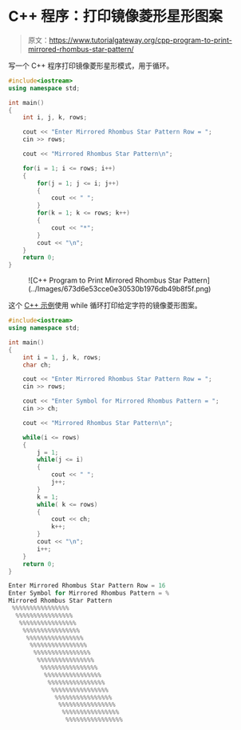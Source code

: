 # C++ 程序：打印镜像菱形星形图案

> 原文：<https://www.tutorialgateway.org/cpp-program-to-print-mirrored-rhombus-star-pattern/>

写一个 C++ 程序打印镜像菱形星形模式，用于循环。

```cpp
#include<iostream>
using namespace std;

int main()
{
	int i, j, k, rows;

    cout << "Enter Mirrored Rhombus Star Pattern Row = ";
    cin >> rows;

    cout << "Mirrored Rhombus Star Pattern\n"; 

    for(i = 1; i <= rows; i++)
    {
    	for(j = 1; j <= i; j++)
		{
            cout << " ";
        }
        for(k = 1; k <= rows; k++)
        {
            cout << "*";
        }
        cout << "\n";
    }		
 	return 0;
}
```

<figure class="wp-block-image size-large">![C++ Program to Print Mirrored Rhombus Star Pattern](../Images/673d6e53cce0e30530b1976db49b8f5f.png)</figure>

这个 [C++ 示例](https://www.tutorialgateway.org/cpp-programs/)使用 while 循环打印给定字符的镜像菱形图案。

```cpp
#include<iostream>
using namespace std;

int main()
{
	int i = 1, j, k, rows;
    char ch;

    cout << "Enter Mirrored Rhombus Star Pattern Row = ";
    cin >> rows;

    cout << "Enter Symbol for Mirrored Rhombus Pattern = ";
    cin >> ch;

    cout << "Mirrored Rhombus Star Pattern\n"; 

    while(i <= rows)
    {
        j = 1; 
    	while(j <= i)
		{
            cout << " ";
            j++;
        }
        k = 1;
        while( k <= rows)
        {
            cout << ch;
            k++;
        }
        cout << "\n";
        i++;
    }		
 	return 0;
}
```

```cpp
Enter Mirrored Rhombus Star Pattern Row = 16
Enter Symbol for Mirrored Rhombus Pattern = %
Mirrored Rhombus Star Pattern
 %%%%%%%%%%%%%%%%
  %%%%%%%%%%%%%%%%
   %%%%%%%%%%%%%%%%
    %%%%%%%%%%%%%%%%
     %%%%%%%%%%%%%%%%
      %%%%%%%%%%%%%%%%
       %%%%%%%%%%%%%%%%
        %%%%%%%%%%%%%%%%
         %%%%%%%%%%%%%%%%
          %%%%%%%%%%%%%%%%
           %%%%%%%%%%%%%%%%
            %%%%%%%%%%%%%%%%
             %%%%%%%%%%%%%%%%
              %%%%%%%%%%%%%%%%
               %%%%%%%%%%%%%%%%
                %%%%%%%%%%%%%%%%
```